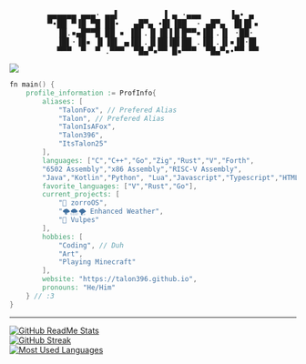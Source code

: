 <div align=center><pre>
▄▄▄▄▄▄ ▄▄▄· ▄▄▌         ▐ ▄ ·▄▄▄      ▐▄• ▄ 
▀•██ ▀▐█ ▀█ ██•   ▄█▀▄ •█▌▐██  · ▄█▀▄  █▌█▌▪
  ▐█.▪▄█▀▀█ ██ ▪ ▐█▌.▐▌▐█▐▐▌█▀▀▪▐█▌.▐▌ ·██· 
  ▐█▌·▐█▪ ▐▌▐█▌ ▄▐█▌.▐▌██▐█▌██ .▐█▌.▐▌▪▐█·█▌
  ▀▀▀  ▀  ▀ .▀▀▀  ▀█▄▀▪▀▀ █▪▀▀▀  ▀█▄▀▪•▀▀ ▀▀
</pre><div align=left>

![](https://komarev.com/ghpvc/?username=Talon396)

```v
fn main() {
    profile_information := ProfInfo{
        aliases: [
            "TalonFox", // Prefered Alias
            "Talon", // Prefered Alias
            "TalonIsAFox",
            "Talon396",
            "ItsTalon25"
        ],
        languages: ["C","C++","Go","Zig","Rust","V","Forth",
        "6502 Assembly","x86 Assembly","RISC-V Assembly",
        "Java","Kotlin","Python", "Lua","Javascript","Typescript","HTML5/CSS3"],
        favorite_languages: ["V","Rust","Go"],
        current_projects: [
            "🦊 zorroOS",
            "🌩🌨🌪 Enhanced Weather",
            "🦊 Vulpes"
        ],
        hobbies: [
            "Coding", // Duh
            "Art",
            "Playing Minecraft"
        ],
        website: "https://talon396.github.io",
        pronouns: "He/Him"
    } // :3
}
```
---
[![GitHub ReadMe Stats](https://github-readme-stats.vercel.app/api?username=Talon396&show_icons=true&theme=tokyonight&hide_border=true&layout=compact&include_all_commits=true&count_private=true)](https://github.com/anuraghazra/github-readme-stats)    
[![GitHub Streak](https://github-readme-streak-stats.herokuapp.com/?user=Talon396&theme=tokyonight&hide_border=true)](https://git.io/streak-stats)    
[![Most Used Languages](https://github-readme-stats.vercel.app/api/top-langs/?username=Talon396&layout=compact&theme=tokyonight&hide=makefile&langs_count=16&hide_border=true)](https://github.com/anuraghazra/github-readme-stats)
